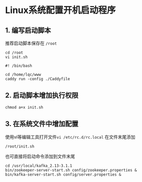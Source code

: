 # Linux系统配置开机启动程序
## 1. 编写启动脚本

推荐启动脚本保存在 `/root`

```
cd /root
vi init.sh
```

```
#! /bin/bash

cd /home/lqc/www
caddy run -config ./Caddyfile
```

## 2. 启动脚本增加执行权限

```
chmod a+x init.sh
```

## 3. 在系统文件中增加配置

使用vi等编辑工具打开文件`vi /etc/rc.d/rc.local`
在文件末尾添加

```
/root/init.sh
```

也可直接将启动命令添加到文件末尾

```
cd /usr/local/kafka_2.13-3.1.1
bin/zookeeper-server-start.sh config/zookeeper.properties &
bin/kafka-server-start.sh config/server.properties &
```